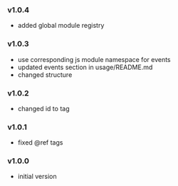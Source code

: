 ### v1.0.4
- added global module registry

### v1.0.3
- use corresponding js module namespace for events
- updated events section in usage/README.md
- changed structure

### v1.0.2
- changed id to tag

### v1.0.1
- fixed @ref tags

### v1.0.0
- initial version
